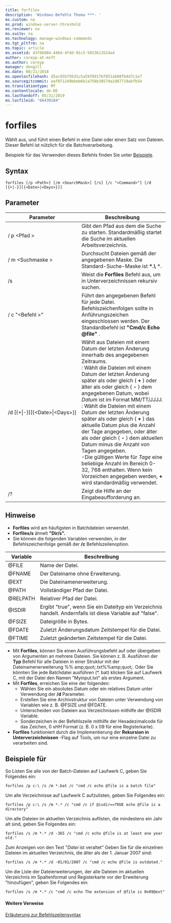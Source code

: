 ```yaml
---
title: forfiles
description: 'Windows-Befehle Thema ***- '
ms.custom: na
ms.prod: windows-server-threshold
ms.reviewer: na
ms.suite: na
ms.technology: manage-windows-commands
ms.tgt_pltfrm: na
ms.topic: article
ms.assetid: 43f6b004-446d-4fdd-91c5-5653613524a4
author: coreyp-at-msft
ms.author: coreyp
manager: dongill
ms.date: 08/21/2018
ms.openlocfilehash: d5ac95b795d1c5a59f8917bf851ab08fb4d7c1e7
ms.sourcegitcommit: eaf071249b6eb6b1a758b38579a2d87710abfb54
ms.translationtype: MT
ms.contentlocale: de-DE
ms.lasthandoff: 05/31/2019
ms.locfileid: "66439184"
---
```

# <a name="forfiles"></a>forfiles



Wählt aus, und führt einen Befehl in eine Datei oder einen Satz von Dateien. Dieser Befehl ist nützlich für die Batchverarbeitung.

Beispiele für das Verwenden dieses Befehls finden Sie unter [Beispiele](#BKMK_examples).

## <a name="syntax"></a>Syntax

```
forfiles [/p <Path>] [/m <SearchMask>] [/s] [/c "<Command>"] [/d [{+|-}][{<Date>|<Days>}]]
```


## <a name="parameters"></a>Parameter

|                     Parameter                      |                                                                                                                                                                                                                                                                                                    Beschreibung                                                                                                                                                                                                                                                                                                     |
|----------------------------------------------------|--------------------------------------------------------------------------------------------------------------------------------------------------------------------------------------------------------------------------------------------------------------------------------------------------------------------------------------------------------------------------------------------------------------------------------------------------------------------------------------------------------------------------------------------------------------------------------------------------------------------|
|                     / p \<Pfad >                     |                                                                                                                                                                                                                                                 Gibt den Pfad aus dem die Suche zu starten. Standardmäßig startet die Suche im aktuellen Arbeitsverzeichnis.                                                                                                                                                                                                                                                  |
|                  / m \<Suchmaske >                  |                                                                                                                                                                                                                                                           Durchsucht Dateien gemäß der angegebenen Maske. Die Standard-Suche-Maske ist **\*.\\** \*.                                                                                                                                                                                                                                                           |
|                         /s                         |                                                                                                                                                                                                                                                                   Weist die **Forfiles** Befehl aus, um in Unterverzeichnissen rekursiv suchen.                                                                                                                                                                                                                                                                    |
|                  / c "\<Befehl >"                   |                                                                                                                                                                                                                                  Führt den angegebenen Befehl für jede Datei. Befehlszeichenfolgen sollte in Anführungszeichen eingeschlossen werden. Der Standardbefehl ist **"Cmd/c Echo @file"** .                                                                                                                                                                                                                                   |
| /d&nbsp;[{+\|-}]&#8288;[{\<Date>\|&#8288;\<Days>}] | Wählt aus Dateien mit einem Datum der letzten Änderung innerhalb des angegebenen Zeitraums.</br>: Wählt die Dateien mit einem Datum der letzten Änderung später als oder gleich ( **+** ) oder älter als oder gleich ( **-** ) dem angegebenen Datum, wobei *Datum* ist im Format MM/TT/JJJJ.</br>: Wählt die Dateien mit einem Datum der letzten Änderung später als oder gleich ( **+** ) das aktuelle Datum plus die Anzahl der Tage angegeben, oder älter als oder gleich ( **-** ) dem aktuellen Datum minus die Anzahl von Tagen angegeben.</br>-Die gültigen Werte für *Tage* eine beliebige Anzahl im Bereich 0-32, 768 enthalten. Wenn kein Vorzeichen angegeben werden, **+** wird standardmäßig verwendet. |
|                         /?                         |                                                                                                                                                                                                                                                                                        Zeigt die Hilfe an der Eingabeaufforderung an.                                                                                                                                                                                                                                                                                        |

## <a name="remarks"></a>Hinweise

-   **Forfiles** wird am häufigsten in Batchdateien verwendet.
-   **Forfiles/s** ähnelt **"Dir/s".**
-   Sie können die folgenden Variablen verwenden, in der Befehlszeichenfolge gemäß der **/c** Befehlszeilenoption.  

|Variable|Beschreibung|
|--------|-----------|
|@FILE|Name der Datei.|
|@FNAME|Der Dateiname ohne Erweiterung.|
|@EXT|Die Dateinamenerweiterung.|
|@PATH|Vollständiger Pfad der Datei.|
|@RELPATH|Relativer Pfad der Datei.|
|@ISDIR|Ergibt "true", wenn Sie ein Dateityp ein Verzeichnis handelt. Andernfalls ist diese Variable auf "false".|
|@FSIZE|Dateigröße in Bytes.|
|@FDATE|Zuletzt Änderungsdatum Zeitstempel für die Datei.|
|@FTIME|Zuletzt geänderten Zeitstempel für die Datei.|

-   Mit **Forfiles**, können Sie einen Ausführungsbefehl auf oder übergeben von Argumenten an mehrere Dateien. Sie können z. B. Ausführen der **Typ** Befehl für alle Dateien in einer Struktur mit der Dateinamenerweiterung %% amp;quot;.txt%%amp;quot;. Oder Sie könnten Sie jede Batchdatei ausführen (*. bat) klicken Sie auf Laufwerk C, mit der Datei den Namen "Myinput.txt" als erstes Argument.
-   Mit **Forfiles**, erreichen Sie eine der folgenden:  
    -   Wählen Sie ein absolutes Datum oder ein relatives Datum unter Verwendung der **/d** Parameter.
    -   Erstellen Sie eine Archivstruktur von Dateien unter Verwendung von Variablen wie z. B. @FSIZE und @FDATE.
    -   Unterscheiden von Dateien aus Verzeichnissen mithilfe der @ISDIR Variable.
    -   Sonderzeichen in der Befehlszeile mithilfe der Hexadezimalcode für das Zeichen, 0 x*HH* Format (z. B. 0 x 09 für eine Registerkarte).
-   **Forfiles** funktioniert durch die Implementierung der **Rekursion in Unterverzeichnissen** -Flag auf Tools, um nur eine einzelne Datei zu verarbeiten sind.

## <a name="BKMK_examples"></a>Beispiele für

So Listen Sie alle von der Batch-Dateien auf Laufwerk C, geben Sie Folgendes ein:
```
forfiles /p c:\ /s /m *.bat /c "cmd /c echo @file is a batch file"
```
Um alle Verzeichnisse auf Laufwerk C aufzulisten, geben Sie Folgendes ein:
```
forfiles /p c:\ /s /m *.* /c "cmd /c if @isdir==TRUE echo @file is a directory"
```
Um alle Dateien im aktuellen Verzeichnis auflisten, die mindestens ein Jahr alt sind, geben Sie Folgendes ein:
```
forfiles /s /m *.* /d -365 /c "cmd /c echo @file is at least one year old."
```
Zum Anzeigen von den Text "*Datei* ist veraltet" Geben Sie für die einzelnen Dateien im aktuellen Verzeichnis, die älter als der 1. Januar 2007 sind:
```
forfiles /s /m *.* /d -01/01/2007 /c "cmd /c echo @file is outdated." 
```
Um die Liste der Dateierweiterungen, der alle Dateien im aktuellen Verzeichnis im Spaltenformat und Registerkarte vor der Erweiterung "hinzufügen", geben Sie Folgendes ein:
```
forfiles /s /m *.* /c "cmd /c echo The extension of @file is 0x09@ext" 
```

#### <a name="additional-references"></a>Weitere Verweise

[Erläuterung zur Befehlszeilensyntax](command-line-syntax-key.md)
